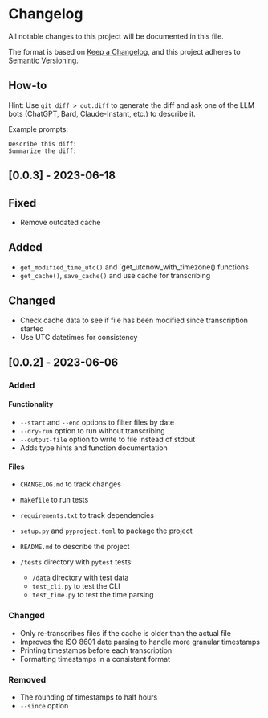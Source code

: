 # Changelog

All notable changes to this project will be documented in this file.

The format is based on [Keep a Changelog](https://keepachangelog.com/en/1.1.0/),
and this project adheres to [Semantic Versioning](https://semver.org/spec/v2.0.0.html).

## How-to

Hint: Use `git diff > out.diff` to generate the diff and ask one of the LLM bots
(ChatGPT, Bard, Claude-Instant, etc.) to describe it.

Example prompts:

```
Describe this diff:
Summarize the diff:
```

## [0.0.3] - 2023-06-18

## Fixed

- Remove outdated cache

## Added

- `get_modified_time_utc()` and `get_utcnow_with_timezone() functions
- `get_cache()`, `save_cache()` and use cache for transcribing

## Changed

- Check cache data to see if file has been modified since transcription started
- Use UTC datetimes for consistency

## [0.0.2] - 2023-06-06

### Added

#### Functionality

- `--start` and `--end` options to filter files by date
- `--dry-run` option to run without transcribing
- `--output-file` option to write to file instead of stdout
- Adds type hints and function documentation

#### Files

- `CHANGELOG.md` to track changes
- `Makefile` to run tests
- `requirements.txt` to track dependencies
- `setup.py` and `pyproject.toml` to package the project
- `README.md` to describe the project
- `/tests` directory with `pytest` tests:

  - `/data` directory with test data
  - `test_cli.py` to test the CLI
  - `test_time.py` to test the time parsing

### Changed

- Only re-transcribes files if the cache is older than the actual file
- Improves the ISO 8601 date parsing to handle more granular timestamps
- Printing timestamps before each transcription
- Formatting timestamps in a consistent format

### Removed

- The rounding of timestamps to half hours
- `--since` option
